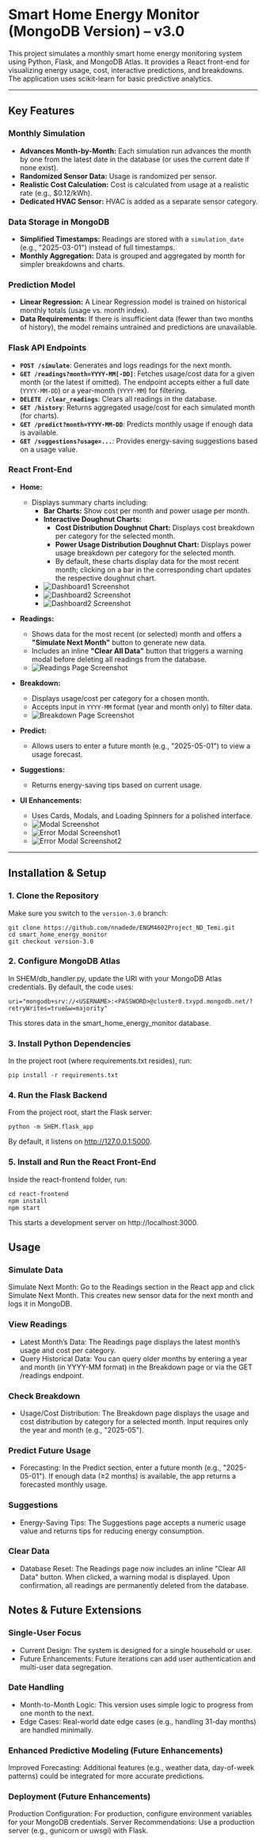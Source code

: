 # Smart Home Energy Monitor (MongoDB Version) – v3.0

This project simulates a monthly smart home energy monitoring system using Python, Flask, and MongoDB Atlas. It provides a React front-end for visualizing energy usage, cost, interactive predictions, and breakdowns. The application uses scikit-learn for basic predictive analytics.

---

## Key Features

### Monthly Simulation
- **Advances Month-by-Month:** Each simulation run advances the month by one from the latest date in the database (or uses the current date if none exist).
- **Randomized Sensor Data:** Usage is randomized per sensor.
- **Realistic Cost Calculation:** Cost is calculated from usage at a realistic rate (e.g., $0.12/kWh).
- **Dedicated HVAC Sensor:** HVAC is added as a separate sensor category.

### Data Storage in MongoDB
- **Simplified Timestamps:** Readings are stored with a `simulation_date` (e.g., "2025-03-01") instead of full timestamps.
- **Monthly Aggregation:** Data is grouped and aggregated by month for simpler breakdowns and charts.

### Prediction Model
- **Linear Regression:** A Linear Regression model is trained on historical monthly totals (usage vs. month index).
- **Data Requirements:** If there is insufficient data (fewer than two months of history), the model remains untrained and predictions are unavailable.

### Flask API Endpoints
- **`POST /simulate`**: Generates and logs readings for the next month.
- **`GET /readings?month=YYYY-MM[-DD]`**: Fetches usage/cost data for a given month (or the latest if omitted). The endpoint accepts either a full date (`YYYY-MM-DD`) or a year-month (`YYYY-MM`) for filtering.
- **`DELETE /clear_readings`**: Clears all readings in the database.
- **`GET /history`**: Returns aggregated usage/cost for each simulated month (for charts).
- **`GET /predict?month=YYYY-MM-DD`**: Predicts monthly usage if enough data is available.
- **`GET /suggestions?usage=...`**: Provides energy-saving suggestions based on a usage value.

### React Front-End
- **Home:**  
  - Displays summary charts including:
    - **Bar Charts:** Show cost per month and power usage per month.
    - **Interactive Doughnut Charts:**  
      - **Cost Distribution Doughnut Chart:** Displays cost breakdown per category for the selected month.  
      - **Power Usage Distribution Doughnut Chart:** Displays power usage breakdown per category for the selected month.  
      - By default, these charts display data for the most recent month; clicking on a bar in the corresponding chart updates the respective doughnut chart.
    - ![Dashboard1 Screenshot](react-frontend/public/images/Dashboard1.png)
    - ![Dashboard2 Screenshot](react-frontend/public/images/Dashboard2.png)
    - ![Dashboard2 Screenshot](react-frontend/public/images/Overall-Dashboard.png)

- **Readings:**  
  - Shows data for the most recent (or selected) month and offers a **"Simulate Next Month"** button to generate new data.
  - Includes an inline **"Clear All Data"** button that triggers a warning modal before deleting all readings from the database.
  - ![Readings Page Screenshot](react-frontend/public/images/Readings.png)

- **Breakdown:**  
  - Displays usage/cost per category for a chosen month.
  - Accepts input in `YYYY-MM` format (year and month only) to filter data.
  - ![Breakdown Page Screenshot](path/to/breakdown-image.png)

- **Predict:**  
  - Allows users to enter a future month (e.g., "2025-05-01") to view a usage forecast.

- **Suggestions:**  
  - Returns energy-saving tips based on current usage.

- **UI Enhancements:**  
  - Uses Cards, Modals, and Loading Spinners for a polished interface.
  - ![Modal Screenshot](react-frontend/public/images/Modal.png)
  - ![Error Modal Screenshot1](react-frontend/public/images/home_page_error_modal.png)
  - ![Error Modal Screenshot2](react-frontend/public/images/readings_error_modal.png)
---

## Installation & Setup

### 1. Clone the Repository
Make sure you switch to the `version-3.0` branch:

```
git clone https://github.com/nnadede/ENGM4602Project_ND_Temi.git
cd smart_home_energy_monitor
git checkout version-3.0
```

### 2. Configure MongoDB Atlas
In SHEM/db_handler.py, update the URI with your MongoDB Atlas credentials. By default, the code uses:
```
uri="mongodb+srv://<USERNAME>:<PASSWORD>@cluster0.txypd.mongodb.net/?retryWrites=true&w=majority"
```
This stores data in the smart_home_energy_monitor database.

### 3. Install Python Dependencies
In the project root (where requirements.txt resides), run:
```
pip install -r requirements.txt
```

### 4. Run the Flask Backend
From the project root, start the Flask server:
```
python -m SHEM.flask_app
```
By default, it listens on http://127.0.0.1:5000.

### 5. Install and Run the React Front-End
Inside the react-frontend folder, run:
```
cd react-frontend
npm install
npm start
```
This starts a development server on http://localhost:3000.

## Usage
### Simulate Data
Simulate Next Month: Go to the Readings section in the React app and click Simulate Next Month.
This creates new sensor data for the next month and logs it in MongoDB.

### View Readings
- Latest Month’s Data: The Readings page displays the latest month’s usage and cost per category.
- Query Historical Data: You can query older months by entering a year and month (in YYYY-MM format) in the Breakdown page or via the GET /readings endpoint.

### Check Breakdown
- Usage/Cost Distribution: The Breakdown page displays the usage and cost distribution by category for a selected month.
Input requires only the year and month (e.g., "2025-05").
  
### Predict Future Usage
- Forecasting: In the Predict section, enter a future month (e.g., "2025-05-01").
If enough data (≥2 months) is available, the app returns a forecasted monthly usage.

### Suggestions
- Energy-Saving Tips: The Suggestions page accepts a numeric usage value and returns tips for reducing energy consumption.

### Clear Data
- Database Reset: The Readings page now includes an inline "Clear All Data" button.
When clicked, a warning modal is displayed. Upon confirmation, all readings are permanently deleted from the database.


## Notes & Future Extensions

### Single-User Focus
- Current Design: The system is designed for a single household or user.
- Future Enhancements: Future iterations can add user authentication and multi-user data segregation.

### Date Handling
- Month-to-Month Logic: This version uses simple logic to progress from one month to the next.
- Edge Cases: Real-world date edge cases (e.g., handling 31-day months) are handled minimally.

### Enhanced Predictive Modeling (Future Enhancements)
Improved Forecasting: Additional features (e.g., weather data, day-of-week patterns) could be integrated for more accurate predictions.

### Deployment (Future Enhancements)
Production Configuration: For production, configure environment variables for your MongoDB credentials.
Server Recommendations: Use a production server (e.g., gunicorn or uwsgi) with Flask.
